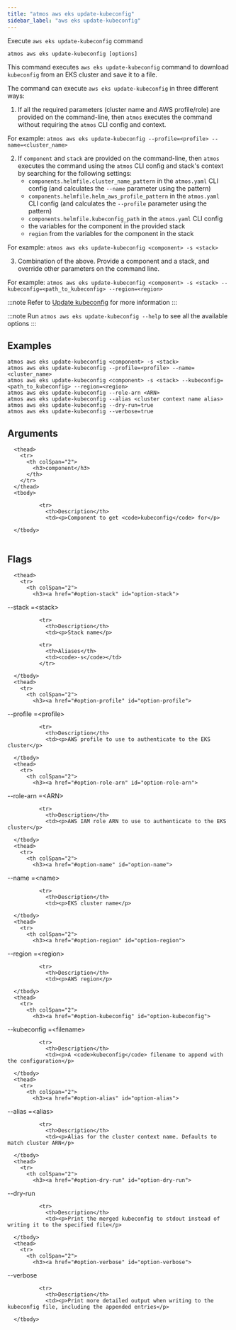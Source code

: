 ```yaml
---
title: "atmos aws eks update-kubeconfig"
sidebar_label: "aws eks update-kubeconfig"
---
```


Execute `aws eks update-kubeconfig` command

```shell
atmos aws eks update-kubeconfig [options]
```

This command executes `aws eks update-kubeconfig` command to download `kubeconfig` from an EKS cluster and save it to a file.

The command can execute `aws eks update-kubeconfig` in three different ways:

1. If all the required parameters (cluster name and AWS profile/role) are provided on the command-line, then `atmos` executes the command without requiring the `atmos` CLI config and context.

  For example: `atmos aws eks update-kubeconfig --profile=<profile> --name=<cluster_name>`

2. If `component` and `stack` are provided on the command-line, then `atmos` executes the command using the `atmos` CLI config and stack's context by searching for the following settings:
   - `components.helmfile.cluster_name_pattern` in the `atmos.yaml` CLI config (and calculates the `--name` parameter using the pattern)
   - `components.helmfile.helm_aws_profile_pattern` in the `atmos.yaml` CLI config (and calculates the `--profile` parameter using the pattern)
   - `components.helmfile.kubeconfig_path` in the `atmos.yaml` CLI config
   - the variables for the component in the provided stack
   - `region` from the variables for the component in the stack

  For example: `atmos aws eks update-kubeconfig <component> -s <stack>`

3. Combination of the above. Provide a component and a stack, and override other parameters on the command line.

  For example: `atmos aws eks update-kubeconfig <component> -s <stack> --kubeconfig=<path_to_kubeconfig> --region=<region>`

:::note
Refer to [Update kubeconfig](https://docs.aws.amazon.com/cli/latest/reference/eks/update-kubeconfig.html) for more information
:::

:::note
Run `atmos aws eks update-kubeconfig --help` to see all the available options
:::

## Examples

```shell
atmos aws eks update-kubeconfig <component> -s <stack>
atmos aws eks update-kubeconfig --profile=<profile> --name=<cluster_name>
atmos aws eks update-kubeconfig <component> -s <stack> --kubeconfig=<path_to_kubeconfig> --region=<region>
atmos aws eks update-kubeconfig --role-arn <ARN>
atmos aws eks update-kubeconfig --alias <cluster context name alias>
atmos aws eks update-kubeconfig --dry-run=true
atmos aws eks update-kubeconfig --verbose=true
```

## Arguments


<table className="reference-table">
  
      <thead>
        <tr>
          <th colSpan="2">
            <h3>component</h3>
          </th>
        </tr>
      </thead>
      <tbody>
        
              <tr>
                <th>Description</th>
                <td><p>Component to get <code>kubeconfig</code> for</p>
</td>
              </tr>
            
      </tbody>
</table>



## Flags


<table className="reference-table">
  
      <thead>
        <tr>
          <th colSpan="2">
            <h3><a href="#option-stack" id="option-stack">
  --stack
  <span class="option-spec"> =&lt;stack&gt;</span>
</a></h3>
          </th>
        </tr>
      </thead>
      <tbody>
        
              <tr>
                <th>Description</th>
                <td><p>Stack name</p>
</td>
              </tr>
             
              <tr>
                <th>Aliases</th>
                <td><code>-s</code></td>
              </tr>
             
      </tbody>
      <thead>
        <tr>
          <th colSpan="2">
            <h3><a href="#option-profile" id="option-profile">
  --profile
  <span class="option-spec"> =&lt;profile&gt;</span>
</a></h3>
          </th>
        </tr>
      </thead>
      <tbody>
        
              <tr>
                <th>Description</th>
                <td><p>AWS profile to use to authenticate to the EKS cluster</p>
</td>
              </tr>
              
      </tbody>
      <thead>
        <tr>
          <th colSpan="2">
            <h3><a href="#option-role-arn" id="option-role-arn">
  --role-arn
  <span class="option-spec"> =&lt;ARN&gt;</span>
</a></h3>
          </th>
        </tr>
      </thead>
      <tbody>
        
              <tr>
                <th>Description</th>
                <td><p>AWS IAM role ARN to use to authenticate to the EKS cluster</p>
</td>
              </tr>
              
      </tbody>
      <thead>
        <tr>
          <th colSpan="2">
            <h3><a href="#option-name" id="option-name">
  --name
  <span class="option-spec"> =&lt;name&gt;</span>
</a></h3>
          </th>
        </tr>
      </thead>
      <tbody>
        
              <tr>
                <th>Description</th>
                <td><p>EKS cluster name</p>
</td>
              </tr>
              
      </tbody>
      <thead>
        <tr>
          <th colSpan="2">
            <h3><a href="#option-region" id="option-region">
  --region
  <span class="option-spec"> =&lt;region&gt;</span>
</a></h3>
          </th>
        </tr>
      </thead>
      <tbody>
        
              <tr>
                <th>Description</th>
                <td><p>AWS region</p>
</td>
              </tr>
              
      </tbody>
      <thead>
        <tr>
          <th colSpan="2">
            <h3><a href="#option-kubeconfig" id="option-kubeconfig">
  --kubeconfig
  <span class="option-spec"> =&lt;filename&gt;</span>
</a></h3>
          </th>
        </tr>
      </thead>
      <tbody>
        
              <tr>
                <th>Description</th>
                <td><p>A <code>kubeconfig</code> filename to append with the configuration</p>
</td>
              </tr>
              
      </tbody>
      <thead>
        <tr>
          <th colSpan="2">
            <h3><a href="#option-alias" id="option-alias">
  --alias
  <span class="option-spec"> =&lt;alias&gt;</span>
</a></h3>
          </th>
        </tr>
      </thead>
      <tbody>
        
              <tr>
                <th>Description</th>
                <td><p>Alias for the cluster context name. Defaults to match cluster ARN</p>
</td>
              </tr>
              
      </tbody>
      <thead>
        <tr>
          <th colSpan="2">
            <h3><a href="#option-dry-run" id="option-dry-run">
  --dry-run
  
</a></h3>
          </th>
        </tr>
      </thead>
      <tbody>
        
              <tr>
                <th>Description</th>
                <td><p>Print the merged kubeconfig to stdout instead of writing it to the specified file</p>
</td>
              </tr>
              
      </tbody>
      <thead>
        <tr>
          <th colSpan="2">
            <h3><a href="#option-verbose" id="option-verbose">
  --verbose
  
</a></h3>
          </th>
        </tr>
      </thead>
      <tbody>
        
              <tr>
                <th>Description</th>
                <td><p>Print more detailed output when writing to the kubeconfig file, including the appended entries</p>
</td>
              </tr>
              
      </tbody>
</table>
